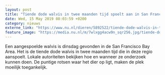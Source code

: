 ```yaml
---
layout: post
title: "Tiende dode walvis in twee maanden tijd spoelt aan in San Francisco"
date: Wed, 15 May 2019 08:03:59 +0200
category: nieuws
externe_link: "https://www.nu.nl/dieren/5892522/tiende-dode-walvis-in-twee-maanden-tijd-spoelt-aan-in-san-francisco.html"
feature_image: "https://media.nu.nl/m/7wlxgg4acw9n_sqr256.jpg/tiende-dode-walvis-in-twee-maanden-tijd-spoelt-aan-in-san-francisco.jpg"
---
```


Een aangespoelde walvis is dinsdag gevonden in de San Francisco Bay Area. Het is de tiende dode walvis in twee maanden tijd die in deze regio aanspoelt. Lokale autoriteiten bekijken hoe en wanneer ze onderzoek kunnen doen. De puntige rotsen waar het dier op ligt, maken de plek moeilijk toegankelijk.
